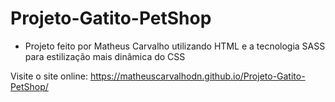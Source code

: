 # Projeto-Gatito-PetShop
* Projeto feito por Matheus Carvalho utilizando HTML e a tecnologia SASS para estilização mais dinâmica do CSS

Visite o site online: https://matheuscarvalhodn.github.io/Projeto-Gatito-PetShop/
